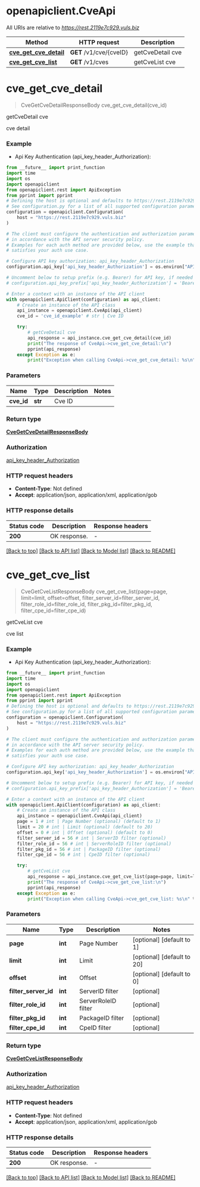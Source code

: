 # openapiclient.CveApi

All URIs are relative to *https://rest.2119e7c929.vuls.biz*

Method | HTTP request | Description
------------- | ------------- | -------------
[**cve_get_cve_detail**](CveApi.md#cve_get_cve_detail) | **GET** /v1/cve/{cveID} | getCveDetail cve
[**cve_get_cve_list**](CveApi.md#cve_get_cve_list) | **GET** /v1/cves | getCveList cve


# **cve_get_cve_detail**
> CveGetCveDetailResponseBody cve_get_cve_detail(cve_id)

getCveDetail cve

cve detail

### Example

* Api Key Authentication (api_key_header_Authorization):
```python
from __future__ import print_function
import time
import os
import openapiclient
from openapiclient.rest import ApiException
from pprint import pprint
# Defining the host is optional and defaults to https://rest.2119e7c929.vuls.biz
# See configuration.py for a list of all supported configuration parameters.
configuration = openapiclient.Configuration(
    host = "https://rest.2119e7c929.vuls.biz"
)

# The client must configure the authentication and authorization parameters
# in accordance with the API server security policy.
# Examples for each auth method are provided below, use the example that
# satisfies your auth use case.

# Configure API key authorization: api_key_header_Authorization
configuration.api_key['api_key_header_Authorization'] = os.environ["API_KEY"]

# Uncomment below to setup prefix (e.g. Bearer) for API key, if needed
# configuration.api_key_prefix['api_key_header_Authorization'] = 'Bearer'

# Enter a context with an instance of the API client
with openapiclient.ApiClient(configuration) as api_client:
    # Create an instance of the API class
    api_instance = openapiclient.CveApi(api_client)
    cve_id = 'cve_id_example' # str | Cve ID

    try:
        # getCveDetail cve
        api_response = api_instance.cve_get_cve_detail(cve_id)
        print("The response of CveApi->cve_get_cve_detail:\n")
        pprint(api_response)
    except Exception as e:
        print("Exception when calling CveApi->cve_get_cve_detail: %s\n" % e)
```

### Parameters

Name | Type | Description  | Notes
------------- | ------------- | ------------- | -------------
 **cve_id** | **str**| Cve ID | 

### Return type

[**CveGetCveDetailResponseBody**](CveGetCveDetailResponseBody.md)

### Authorization

[api_key_header_Authorization](../README.md#api_key_header_Authorization)

### HTTP request headers

 - **Content-Type**: Not defined
 - **Accept**: application/json, application/xml, application/gob

### HTTP response details
| Status code | Description | Response headers |
|-------------|-------------|------------------|
**200** | OK response. |  -  |

[[Back to top]](#) [[Back to API list]](../README.md#documentation-for-api-endpoints) [[Back to Model list]](../README.md#documentation-for-models) [[Back to README]](../README.md)

# **cve_get_cve_list**
> CveGetCveListResponseBody cve_get_cve_list(page=page, limit=limit, offset=offset, filter_server_id=filter_server_id, filter_role_id=filter_role_id, filter_pkg_id=filter_pkg_id, filter_cpe_id=filter_cpe_id)

getCveList cve

cve list

### Example

* Api Key Authentication (api_key_header_Authorization):
```python
from __future__ import print_function
import time
import os
import openapiclient
from openapiclient.rest import ApiException
from pprint import pprint
# Defining the host is optional and defaults to https://rest.2119e7c929.vuls.biz
# See configuration.py for a list of all supported configuration parameters.
configuration = openapiclient.Configuration(
    host = "https://rest.2119e7c929.vuls.biz"
)

# The client must configure the authentication and authorization parameters
# in accordance with the API server security policy.
# Examples for each auth method are provided below, use the example that
# satisfies your auth use case.

# Configure API key authorization: api_key_header_Authorization
configuration.api_key['api_key_header_Authorization'] = os.environ["API_KEY"]

# Uncomment below to setup prefix (e.g. Bearer) for API key, if needed
# configuration.api_key_prefix['api_key_header_Authorization'] = 'Bearer'

# Enter a context with an instance of the API client
with openapiclient.ApiClient(configuration) as api_client:
    # Create an instance of the API class
    api_instance = openapiclient.CveApi(api_client)
    page = 1 # int | Page Number (optional) (default to 1)
    limit = 20 # int | Limit (optional) (default to 20)
    offset = 0 # int | Offset (optional) (default to 0)
    filter_server_id = 56 # int | ServerID filter (optional)
    filter_role_id = 56 # int | ServerRoleID filter (optional)
    filter_pkg_id = 56 # int | PackageID filter (optional)
    filter_cpe_id = 56 # int | CpeID filter (optional)

    try:
        # getCveList cve
        api_response = api_instance.cve_get_cve_list(page=page, limit=limit, offset=offset, filter_server_id=filter_server_id, filter_role_id=filter_role_id, filter_pkg_id=filter_pkg_id, filter_cpe_id=filter_cpe_id)
        print("The response of CveApi->cve_get_cve_list:\n")
        pprint(api_response)
    except Exception as e:
        print("Exception when calling CveApi->cve_get_cve_list: %s\n" % e)
```

### Parameters

Name | Type | Description  | Notes
------------- | ------------- | ------------- | -------------
 **page** | **int**| Page Number | [optional] [default to 1]
 **limit** | **int**| Limit | [optional] [default to 20]
 **offset** | **int**| Offset | [optional] [default to 0]
 **filter_server_id** | **int**| ServerID filter | [optional] 
 **filter_role_id** | **int**| ServerRoleID filter | [optional] 
 **filter_pkg_id** | **int**| PackageID filter | [optional] 
 **filter_cpe_id** | **int**| CpeID filter | [optional] 

### Return type

[**CveGetCveListResponseBody**](CveGetCveListResponseBody.md)

### Authorization

[api_key_header_Authorization](../README.md#api_key_header_Authorization)

### HTTP request headers

 - **Content-Type**: Not defined
 - **Accept**: application/json, application/xml, application/gob

### HTTP response details
| Status code | Description | Response headers |
|-------------|-------------|------------------|
**200** | OK response. |  -  |

[[Back to top]](#) [[Back to API list]](../README.md#documentation-for-api-endpoints) [[Back to Model list]](../README.md#documentation-for-models) [[Back to README]](../README.md)

